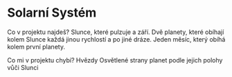 # Solarní Systém
Co v projektu najdeš?
  Slunce, které pulzuje a září.
  Dvě planety, které obíhají kolem Slunce každá jinou rychlostí a po jiné dráze.
  Jeden měsíc, který obíhá kolem první planety.


  Co mi v projektu chybí?
  Hvězdy
  Osvětlené strany planet podle jejich polohy vůči Slunci

